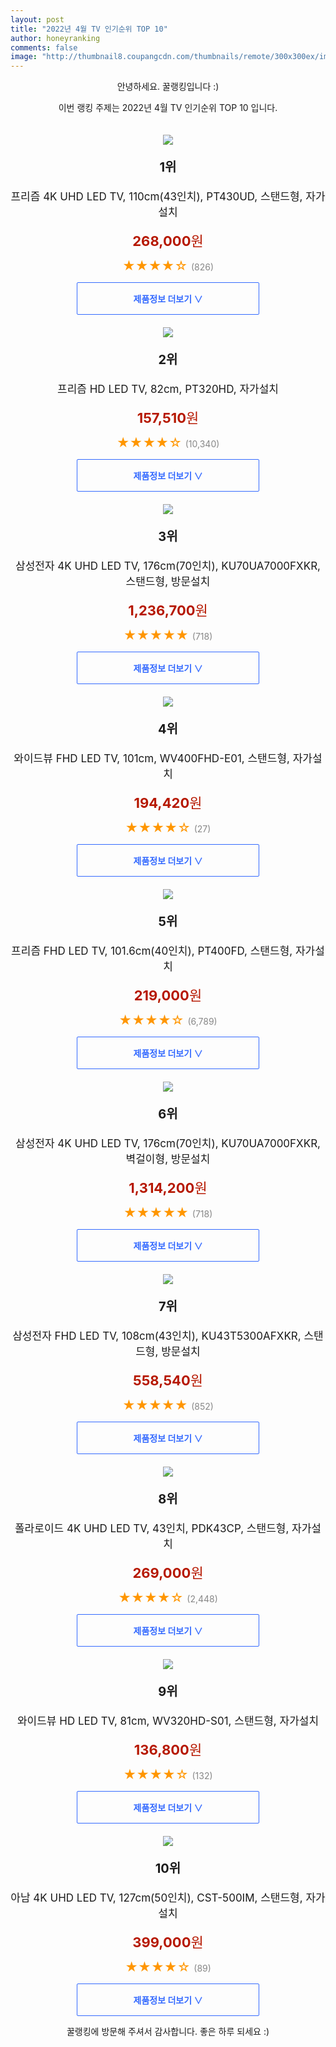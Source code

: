 ```yaml
--- 
layout: post 
title: "2022년 4월 TV 인기순위 TOP 10" 
author: honeyranking 
comments: false 
image: "http://thumbnail8.coupangcdn.com/thumbnails/remote/300x300ex/image/retail/images/4966857788051261-dbc993ee-1886-40d1-a8ca-7224fa61bdd4.jpg" 
--- 
```

<p style="text-align: center;">안녕하세요. 꿀랭킹입니다 :)</p> <p style="text-align: center;">이번 랭킹 주제는 2022년 4월 TV 인기순위 TOP 10 입니다.</p><center><img src="http://thumbnail8.coupangcdn.com/thumbnails/remote/300x300ex/image/retail/images/4966857788051261-dbc993ee-1886-40d1-a8ca-7224fa61bdd4.jpg" style="margin-top:20px" /></center> <p style="text-align: center; font-size: 20px"><b>1위</b></p> <p style="text-align: center; font-size: 17px">프리즘 4K UHD LED TV, 110cm(43인치), PT430UD, 스탠드형, 자가설치</p> <p style="text-align: center;"><span style="color: #b61800; font-size: 22px;"><b>268,000</b>원</span></p> <p style="text-align: center;"><span style="color: #ff9600; font-size: 20px;">★★★★☆ </span><span style="color: #878787;">(826)</span></p> <center><a href="https://link.coupang.com/a/mhaqz"> <div style="font-size: 14px; display: inline-block; padding: 15px 90px; color: #346aff; border-radius: 2px; border: 1px solid #346aff; cursor: pointer;"><b>제품정보 더보기 &or;</b></div> </a></center><center><img src="http://thumbnail7.coupangcdn.com/thumbnails/remote/300x300ex/image/retail/images/16974798726913466-f7b9048b-5e06-4f72-bf48-91e1722ab16a.jpg" style="margin-top:20px" /></center> <p style="text-align: center; font-size: 20px"><b>2위</b></p> <p style="text-align: center; font-size: 17px">프리즘 HD LED TV, 82cm, PT320HD, 자가설치</p> <p style="text-align: center;"><span style="color: #b61800; font-size: 22px;"><b>157,510</b>원</span></p> <p style="text-align: center;"><span style="color: #ff9600; font-size: 20px;">★★★★☆ </span><span style="color: #878787;">(10,340)</span></p> <center><a href="https://link.coupang.com/a/mhaqA"> <div style="font-size: 14px; display: inline-block; padding: 15px 90px; color: #346aff; border-radius: 2px; border: 1px solid #346aff; cursor: pointer;"><b>제품정보 더보기 &or;</b></div> </a></center><center><img src="http://thumbnail8.coupangcdn.com/thumbnails/remote/300x300ex/image/retail/images/14471919938517711-a6efaf8b-796c-4b1b-a42d-6ab5997e0557.jpg" style="margin-top:20px" /></center> <p style="text-align: center; font-size: 20px"><b>3위</b></p> <p style="text-align: center; font-size: 17px">삼성전자 4K UHD LED TV, 176cm(70인치), KU70UA7000FXKR, 스탠드형, 방문설치</p> <p style="text-align: center;"><span style="color: #b61800; font-size: 22px;"><b>1,236,700</b>원</span></p> <p style="text-align: center;"><span style="color: #ff9600; font-size: 20px;">★★★★★ </span><span style="color: #878787;">(718)</span></p> <center><a href="https://link.coupang.com/a/mhaqB"> <div style="font-size: 14px; display: inline-block; padding: 15px 90px; color: #346aff; border-radius: 2px; border: 1px solid #346aff; cursor: pointer;"><b>제품정보 더보기 &or;</b></div> </a></center><center><img src="http://thumbnail9.coupangcdn.com/thumbnails/remote/300x300ex/image/retail/images/3008549949045559-1caf5cc8-660b-43a6-a70e-c7ae91165884.png" style="margin-top:20px" /></center> <p style="text-align: center; font-size: 20px"><b>4위</b></p> <p style="text-align: center; font-size: 17px">와이드뷰 FHD LED TV, 101cm, WV400FHD-E01, 스탠드형, 자가설치</p> <p style="text-align: center;"><span style="color: #b61800; font-size: 22px;"><b>194,420</b>원</span></p> <p style="text-align: center;"><span style="color: #ff9600; font-size: 20px;">★★★★☆ </span><span style="color: #878787;">(27)</span></p> <center><a href="https://link.coupang.com/a/mhaqC"> <div style="font-size: 14px; display: inline-block; padding: 15px 90px; color: #346aff; border-radius: 2px; border: 1px solid #346aff; cursor: pointer;"><b>제품정보 더보기 &or;</b></div> </a></center><center><img src="http://thumbnail8.coupangcdn.com/thumbnails/remote/300x300ex/image/retail/images/2076803589348944-d5b976ea-b570-4c73-8226-aefafd027dc1.jpg" style="margin-top:20px" /></center> <p style="text-align: center; font-size: 20px"><b>5위</b></p> <p style="text-align: center; font-size: 17px">프리즘 FHD LED TV, 101.6cm(40인치), PT400FD, 스탠드형, 자가설치</p> <p style="text-align: center;"><span style="color: #b61800; font-size: 22px;"><b>219,000</b>원</span></p> <p style="text-align: center;"><span style="color: #ff9600; font-size: 20px;">★★★★☆ </span><span style="color: #878787;">(6,789)</span></p> <center><a href="https://link.coupang.com/a/mhaqD"> <div style="font-size: 14px; display: inline-block; padding: 15px 90px; color: #346aff; border-radius: 2px; border: 1px solid #346aff; cursor: pointer;"><b>제품정보 더보기 &or;</b></div> </a></center><center><img src="http://thumbnail8.coupangcdn.com/thumbnails/remote/300x300ex/image/retail/images/14412261909833546-7d225cfd-454a-49d4-80f6-cf335d04e785.jpg" style="margin-top:20px" /></center> <p style="text-align: center; font-size: 20px"><b>6위</b></p> <p style="text-align: center; font-size: 17px">삼성전자 4K UHD LED TV, 176cm(70인치), KU70UA7000FXKR, 벽걸이형, 방문설치</p> <p style="text-align: center;"><span style="color: #b61800; font-size: 22px;"><b>1,314,200</b>원</span></p> <p style="text-align: center;"><span style="color: #ff9600; font-size: 20px;">★★★★★ </span><span style="color: #878787;">(718)</span></p> <center><a href="https://link.coupang.com/a/mhaqF"> <div style="font-size: 14px; display: inline-block; padding: 15px 90px; color: #346aff; border-radius: 2px; border: 1px solid #346aff; cursor: pointer;"><b>제품정보 더보기 &or;</b></div> </a></center><center><img src="http://thumbnail9.coupangcdn.com/thumbnails/remote/300x300ex/image/retail/images/14347706197400494-3bceef5f-4896-42a8-9b19-59a036a33aca.jpg" style="margin-top:20px" /></center> <p style="text-align: center; font-size: 20px"><b>7위</b></p> <p style="text-align: center; font-size: 17px">삼성전자 FHD LED TV, 108cm(43인치), KU43T5300AFXKR, 스탠드형, 방문설치</p> <p style="text-align: center;"><span style="color: #b61800; font-size: 22px;"><b>558,540</b>원</span></p> <p style="text-align: center;"><span style="color: #ff9600; font-size: 20px;">★★★★★ </span><span style="color: #878787;">(852)</span></p> <center><a href="https://link.coupang.com/a/mhaqG"> <div style="font-size: 14px; display: inline-block; padding: 15px 90px; color: #346aff; border-radius: 2px; border: 1px solid #346aff; cursor: pointer;"><b>제품정보 더보기 &or;</b></div> </a></center><center><img src="http://thumbnail8.coupangcdn.com/thumbnails/remote/300x300ex/image/retail/images/14452109210112331-e33e1758-d747-4d12-ba2e-4cfccf3ce130.jpg" style="margin-top:20px" /></center> <p style="text-align: center; font-size: 20px"><b>8위</b></p> <p style="text-align: center; font-size: 17px">폴라로이드 4K UHD LED TV, 43인치, PDK43CP, 스탠드형, 자가설치</p> <p style="text-align: center;"><span style="color: #b61800; font-size: 22px;"><b>269,000</b>원</span></p> <p style="text-align: center;"><span style="color: #ff9600; font-size: 20px;">★★★★☆ </span><span style="color: #878787;">(2,448)</span></p> <center><a href="undefined"> <div style="font-size: 14px; display: inline-block; padding: 15px 90px; color: #346aff; border-radius: 2px; border: 1px solid #346aff; cursor: pointer;"><b>제품정보 더보기 &or;</b></div> </a></center><center><img src="http://thumbnail9.coupangcdn.com/thumbnails/remote/300x300ex/image/retail/images/3008450065448430-da9887b1-640e-4013-a3cb-b7c5aead47a7.png" style="margin-top:20px" /></center> <p style="text-align: center; font-size: 20px"><b>9위</b></p> <p style="text-align: center; font-size: 17px">와이드뷰 HD LED TV, 81cm, WV320HD-S01, 스탠드형, 자가설치</p> <p style="text-align: center;"><span style="color: #b61800; font-size: 22px;"><b>136,800</b>원</span></p> <p style="text-align: center;"><span style="color: #ff9600; font-size: 20px;">★★★★☆ </span><span style="color: #878787;">(132)</span></p> <center><a href="https://link.coupang.com/a/mhaqH"> <div style="font-size: 14px; display: inline-block; padding: 15px 90px; color: #346aff; border-radius: 2px; border: 1px solid #346aff; cursor: pointer;"><b>제품정보 더보기 &or;</b></div> </a></center><center><img src="http://thumbnail10.coupangcdn.com/thumbnails/remote/300x300ex/image/retail/images/14548686578174507-238e13a7-4eff-47b0-aefc-a710f1ac6756.jpg" style="margin-top:20px" /></center> <p style="text-align: center; font-size: 20px"><b>10위</b></p> <p style="text-align: center; font-size: 17px">아남 4K UHD LED TV, 127cm(50인치), CST-500IM, 스탠드형, 자가설치</p> <p style="text-align: center;"><span style="color: #b61800; font-size: 22px;"><b>399,000</b>원</span></p> <p style="text-align: center;"><span style="color: #ff9600; font-size: 20px;">★★★★☆ </span><span style="color: #878787;">(89)</span></p> <center><a href="https://link.coupang.com/a/mhaqJ"> <div style="font-size: 14px; display: inline-block; padding: 15px 90px; color: #346aff; border-radius: 2px; border: 1px solid #346aff; cursor: pointer;"><b>제품정보 더보기 &or;</b></div> </a></center> <p style="text-align: center;">꿀랭킹에 방문해 주셔서 감사합니다. 좋은 하루 되세요 :)</p>
